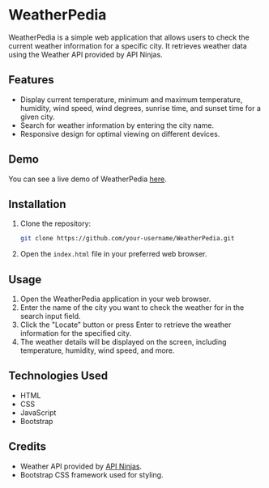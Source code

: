 # WeatherPedia

WeatherPedia is a simple web application that allows users to check the current weather information for a specific city. It retrieves weather data using the Weather API provided by API Ninjas.

## Features

- Display current temperature, minimum and maximum temperature, humidity, wind speed, wind degrees, sunrise time, and sunset time for a given city.
- Search for weather information by entering the city name.
- Responsive design for optimal viewing on different devices.

## Demo

You can see a live demo of WeatherPedia [here](https://weatherpedia.lohitkolluri.tech/).

## Installation

1. Clone the repository:

   ```bash
   git clone https://github.com/your-username/WeatherPedia.git
   ```

2. Open the `index.html` file in your preferred web browser.

## Usage

1. Open the WeatherPedia application in your web browser.
2. Enter the name of the city you want to check the weather for in the search input field.
3. Click the "Locate" button or press Enter to retrieve the weather information for the specified city.
4. The weather details will be displayed on the screen, including temperature, humidity, wind speed, and more.

## Technologies Used

- HTML
- CSS
- JavaScript
- Bootstrap

## Credits

- Weather API provided by [API Ninjas](https://weather-by-api-ninjas.p.rapidapi.com).
- Bootstrap CSS framework used for styling.
